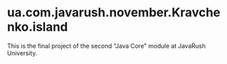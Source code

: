 # ua.com.javarush.november.Kravchenko.island
This is the final project of the second "Java Core" module at JavaRush University.
